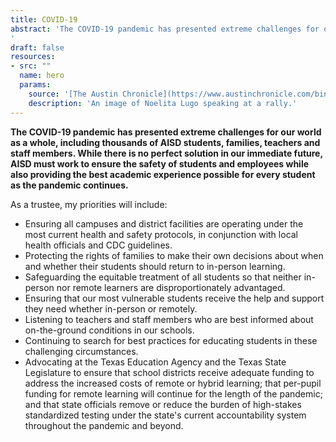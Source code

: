 ```yaml
---
title: COVID-19
abstract: 'The COVID-19 pandemic has presented extreme challenges for our world as a whole, including thousands of AISD students, families, teachers and staff members. While there is no perfect solution in our immediate future, AISD must work to ensure the safety of students and employees while also providing the best academic experience possible for every student as the pandemic continues.
'
draft: false
resources:
- src: ""
  name: hero
  params:
    source: '[The Austin Chronicle](https://www.austinchronicle.com/binary/26de/pols_feature30.jpg)'
    description: 'An image of Noelita Lugo speaking at a rally.'
---
```


__The COVID-19 pandemic has presented extreme challenges for our world as a whole, including thousands of AISD students, families, teachers and staff members. While there is no perfect solution in our immediate future, AISD must work to ensure the safety of students and employees while also providing the best academic experience possible for every student as the pandemic continues.__

As a trustee, my priorities will include:

* Ensuring all campuses and district facilities are operating under the most current health and safety protocols, in conjunction with local health officials and CDC guidelines.
* Protecting the rights of families to make their own decisions about when and whether their students should return to in-person learning.
* Safeguarding the equitable treatment of all students so that neither in-person nor remote learners are disproportionately advantaged.
* Ensuring that our most vulnerable students receive the help and support they need whether in-person or remotely.
* Listening to teachers and staff members who are best informed about on-the-ground conditions in our schools.
* Continuing to search for best practices for educating students in these challenging circumstances.
* Advocating at the Texas Education Agency and the Texas State Legislature to ensure that school districts receive adequate funding to address the increased costs of remote or hybrid learning; that per-pupil funding for remote learning will continue for the length of the pandemic; and that state officials remove or reduce the burden of high-stakes standardized testing under the state's current accountability system throughout the pandemic and beyond. 
